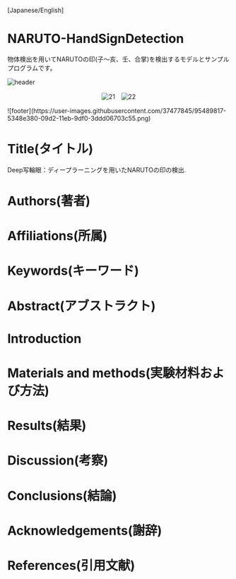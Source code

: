 [Japanese/English]
# NARUTO-HandSignDetection
物体検出を用いてNARUTOの印(子～亥、壬、合掌)を検出するモデルとサンプルプログラムです。

![header](https://user-images.githubusercontent.com/37477845/95489808-4fb55c80-09d2-11eb-95f0-c3cdc6d55d83.png)
<div align="center">
  
![21](https://user-images.githubusercontent.com/37477845/95489944-78d5ed00-09d2-11eb-96f6-a687b012c413.gif)　![22](https://user-images.githubusercontent.com/37477845/95490010-93a86180-09d2-11eb-8185-e50fd2b5c137.gif)

</div>
![footer](https://user-images.githubusercontent.com/37477845/95489817-5348e380-09d2-11eb-9df0-3ddd06703c55.png)


# Title(タイトル)
Deep写輪眼：ディープラーニングを用いたNARUTOの印の検出.

# Authors(著者)

# Affiliations(所属)

# Keywords(キーワード)

# Abstract(アブストラクト)

# Introduction

# Materials and methods(実験材料および方法)

# Results(結果)

# Discussion(考察)

# Conclusions(結論)

# Acknowledgements(謝辞)

# References(引用文献)
